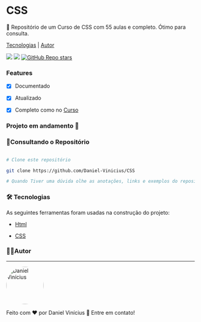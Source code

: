 # CSS

🎨 Repositório de um Curso de CSS com 55 aulas e completo. 
Ótimo para consulta.
  
[Tecnologias](#tecnologias) | [Autor](#autor)

![](https://img.shields.io/badge/license-MIT-green)
![](https://img.shields.io/badge/languege-Portuguese-yellow)
[![GitHub Repo stars](https://img.shields.io/github/stars/Daniel-Vinicius/CSS?style=social)](https://github.com/Daniel-Vinicius/CSS/stargazers)

### Features

- [x] Documentado

- [x] Atualizado

- [x] Completo como no [Curso](https://youtube.com/playlist?list=PLx4x_zx8csUi47Bnugpk78nqJN6rYvEnV)

  

<!-- Coloque o status do projeto -->

<h4  align="center">

### Projeto em andamento 📢
</h4>

### 📀Consultando o Repositório<a id="rodando"></a>

````bash

# Clone este repositório

git clone https://github.com/Daniel-Vinicius/CSS

# Quando Tiver uma dúvida olhe as anotações, links e exemplos do repositório

````
 

<!-- Altere as Tecnologias -->

### 🛠 Tecnologias<a id="tecnologias"></a>

As seguintes ferramentas foram usadas na construção do projeto:

- [Html](https://developer.mozilla.org/pt-BR/docs/Web/HTML)

- [CSS](https://developer.mozilla.org/pt-BR/docs/Web/CSS) 
  

### 👨‍💻Autor <a id="autor"> </a>

  

---

<a  href="https://github.com/Daniel-Vinicius"  style="text-decoration: none;">

<img  style="border-radius: 50%;"  src="https://avatars0.githubusercontent.com/u/66279500?s=460&u=03d962bd1fda436ca49d4bbfbf2f30bdd566221d&v=4"  width="100px;"  alt="Daniel Vinícius"/>

  

<br />

<span> Feito com ❤️ por Daniel Vinícius 👋 Entre em contato! </span>

</a>
